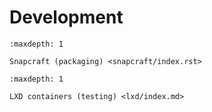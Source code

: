 # Development

```{toctree}
:maxdepth: 1

Snapcraft (packaging) <snapcraft/index.rst>

```

```{toctree}
:maxdepth: 1

LXD containers (testing) <lxd/index.md>

```

